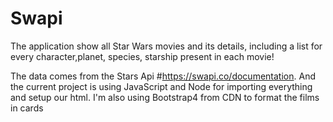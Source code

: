 # Swapi
The application show all Star Wars movies and its details, including a list for every character,planet, species, starship present in each movie!

The data comes from the Stars Api
#https://swapi.co/documentation.
And the current project is using JavaScript and Node for importing everything and setup our html. I'm also using Bootstrap4 from CDN to format the films in cards
